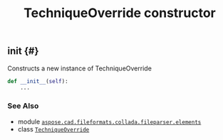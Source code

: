 ﻿---
title: TechniqueOverride constructor
second_title: Aspose.CAD for Python via .NET API References
description: 
type: docs
weight: 10
url: /python-net/aspose.cad.fileformats.collada.fileparser.elements/techniqueoverride/__init__/
is_root: false
---

## __init__ {#}

Constructs a new instance of TechniqueOverride



```python
def __init__(self):
    ...
```





### See Also
* module [`aspose.cad.fileformats.collada.fileparser.elements`](../../)
* class [`TechniqueOverride`](/cad/python-net/aspose.cad.fileformats.collada.fileparser.elements/techniqueoverride)
